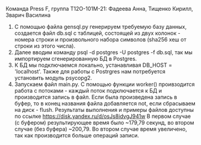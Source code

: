 Команда Press F, группа Т12О-101М-21: Фадеева Анна, Тищенко Кирилл, Зварич Василина

1. С помощью файла gensql.py генерируем требуемую базу данных, создается файл db.sql с таблицей, состоящей из двух колонок - номера строки и произвольного набора символов (sha256 хеш от строки из этого числа).
2. Далее вводим команду psql -d postgres -U postgres -f db.sql, так мы импортируем сгенерированную БД в Postgres.
3. К БД мы подключаемся локально, устанавливая DB_HOST = 'localhost'. Также для работы с Postrgres нам потребуется установить модуль psycopg2.
4. Запускаем файл main.py. С помощью функции worker() проивзодится работа с потоками - каждый поток подключается к БД и производится запись в файл. Если была произведена запись в буфер, то в конец названия файла добавляется not, если сбрасываем на диск - flush.
Результаты выполнения и примеры файлов доступны по ссылке https://disk.yandex.ru/d/osJs8idvgJ941w
В первом случае (с буфером) результирующее время было ~179,79 секунд, во втором случае (без буфера) ~200,79. Во втором случае время увеличено, так как производится больше операций записи.
